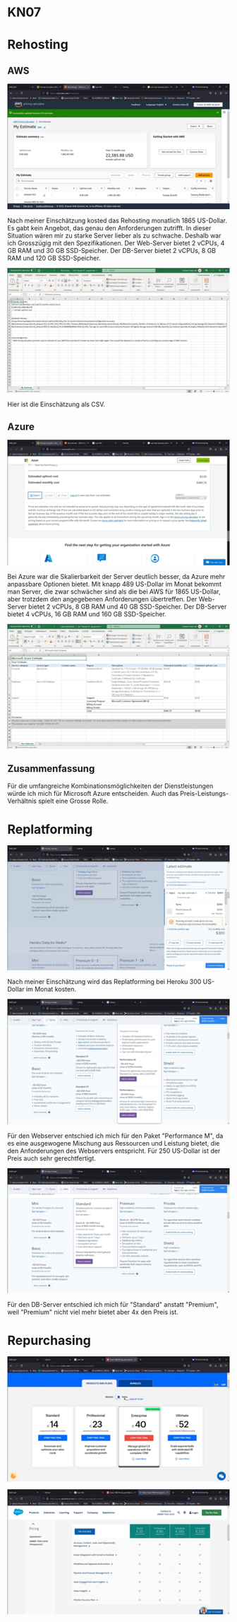 # KN07

# Rehosting

## AWS

![AWS](1AWS2.JPG)

Nach meiner Einschätzung kosted das Rehosting monatlich 1865 US-Dollar. Es gabt kein Angebot, das genau den Anforderungen zutrifft. In dieser Situation wären mir zu starke Server lieber als zu schwache. Deshalb war ich Grosszügig mit den Spezifikationen. Der Web-Server bietet 2 vCPUs, 4 GB RAM und 30 GB SSD-Speicher. Der DB-Server bietet 2 vCPUs, 8 GB RAM und 120 GB SSD-Speicher.

![AWS](1AWS.JPG)

Hier ist die Einschätzung als CSV.

## Azure

![Azure](1Azure1.JPG)

Bei Azure war die Skalierbarkeit der Server deutlich besser, da Azure mehr anpassbare Optionen bietet. Mit knapp 489 US-Dollar im Monat bekommt man Server, die zwar schwächer sind als die bei AWS für 1865 US-Dollar, aber trotzdem den angegebenen Anforderungen übertreffen. Der Web-Server bietet 2 vCPUs, 8 GB RAM und 40 GB SSD-Speicher. Der DB-Server bietet 4 vCPUs, 16 GB RAM und 160 GB SSD-Speicher. 

![Azure](1Azure.JPG)


## Zusammenfassung

Für die umfangreiche Kombinationsmöglichkeiten der Dienstleistungen würde ich mich für Microsoft Azure entscheiden. Auch das Preis-Leistungs-Verhältnis spielt eine Grosse Rolle.

# Replatforming

![Heroku](2Heroku.JPG)

Nach meiner Einschätzung wird das Replatforming bei Heroku 300 US-Dollar im Monat kosten.

![Heroku](2Heroku1.JPG)

Für den Webserver entschied ich mich für den Paket "Performance M", da es eine ausgewogene Mischung aus Ressourcen und Leistung bietet, die den Anforderungen des Webservers entspricht. Für 250 US-Dollar ist der Preis auch sehr gerechtfertigt.

![Heroku](2Heroku2.JPG)

Für den DB-Server entschied ich mich für "Standard" anstatt "Premium", weil "Premium" nicht viel mehr bietet aber 4x den Preis ist. 

# Repurchasing

![Zoho](3Zoho.JPG)

![SalesCloudCRM](3SalesCloudCRM.JPG)

